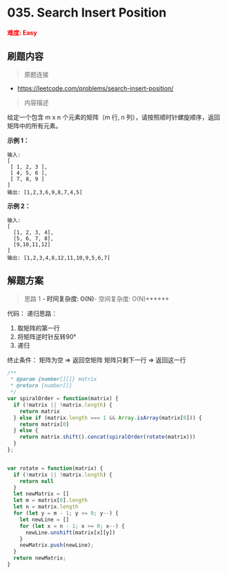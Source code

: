 # 035. Search Insert Position

**<font color=red>难度: Easy</font>**

## 刷题内容

> 原题连接

* https://leetcode.com/problems/search-insert-position/

> 内容描述

给定一个包含 m x n 个元素的矩阵（m 行, n 列），请按照顺时针螺旋顺序，返回矩阵中的所有元素。


**示例 1：**

```
输入:
[
 [ 1, 2, 3 ],
 [ 4, 5, 6 ],
 [ 7, 8, 9 ]
]
输出: [1,2,3,6,9,8,7,4,5]
```

**示例 2：**

```
输入:
[
  [1, 2, 3, 4],
  [5, 6, 7, 8],
  [9,10,11,12]
]
输出: [1,2,3,4,8,12,11,10,9,5,6,7]
```

## 解题方案

> 思路 1
******- 时间复杂度: O(N)******- 空间复杂度: O(N)******

代码：
递归思路：

 1. 取矩阵的第一行
 2. 将矩阵逆时针反转90°
 3. 递归
 
 
终止条件：
 矩阵为空 => 返回空矩阵
 矩阵只剩下一行 => 返回这一行

```javascript
/**
 * @param {number[][]} matrix
 * @return {number[]}
 */
var spiralOrder = function(matrix) {
  if (!matrix || !matrix.length) {
    return matrix
  } else if (matrix.length === 1 && Array.isArray(matrix[0])) {
    return matrix[0]
  } else {
    return matrix.shift().concat(spiralOrder(rotate(matrix)))
  }
};


var rotate = function(matrix) {
  if (!matrix || !matrix.length) {
    return null
  }
  let newMatrix = []
  let m = matrix[0].length
  let n = matrix.length
  for (let y = m - 1; y >= 0; y--) {
    let newLine = []
    for (let x = n - 1; x >= 0; x--) {
      newLine.unshift(matrix[x][y])
    }
    newMatrix.push(newLine);
  }
  return newMatrix;
}
```

